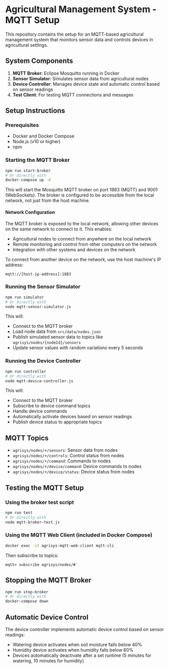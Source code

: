 # Agricultural Management System - MQTT Setup

This repository contains the setup for an MQTT-based agricultural management system that monitors sensor data and controls devices in agricultural settings.

## System Components

1. **MQTT Broker**: Eclipse Mosquitto running in Docker
2. **Sensor Simulator**: Simulates sensor data from agricultural nodes
3. **Device Controller**: Manages device state and automatic control based on sensor readings
4. **Test Client**: For testing MQTT connections and messages

## Setup Instructions

### Prerequisites

- Docker and Docker Compose
- Node.js (v10 or higher)
- npm

### Starting the MQTT Broker

```bash
npm run start-broker
# Or directly with
docker-compose up -d
```

This will start the Mosquitto MQTT broker on port 1883 (MQTT) and 9001 (WebSockets). The broker is configured to be accessible from the local network, not just from the host machine.

#### Network Configuration

The MQTT broker is exposed to the local network, allowing other devices on the same network to connect to it. This enables:

- Agricultural nodes to connect from anywhere on the local network
- Remote monitoring and control from other computers on the network
- Integration with other systems and devices on the network

To connect from another device on the network, use the host machine's IP address:
```
mqtt://[host-ip-address]:1883
```

### Running the Sensor Simulator

```bash
npm run simulator
# Or directly with
node mqtt-sensor-simulator.js
```

This will:
- Connect to the MQTT broker
- Load node data from `src/data/nodes.json`
- Publish simulated sensor data to topics like `agrisys/nodes/{nodeId}/sensors`
- Update sensor values with random variations every 5 seconds

### Running the Device Controller

```bash
npm run controller
# Or directly with
node mqtt-device-controller.js
```

This will:
- Connect to the MQTT broker
- Subscribe to device command topics
- Handle device commands
- Automatically activate devices based on sensor readings
- Publish device status to appropriate topics

## MQTT Topics

- `agrisys/nodes/+/sensors`: Sensor data from nodes
- `agrisys/nodes/+/controls`: Control status from nodes
- `agrisys/nodes/+/command`: Commands to nodes
- `agrisys/nodes/+/device/command`: Device commands to nodes
- `agrisys/nodes/+/device/status`: Device status from nodes

## Testing the MQTT Setup

### Using the broker test script

```bash
npm run test
# Or directly with
node mqtt-broker-test.js
```

### Using the MQTT Web Client (included in Docker Compose)

```bash
docker exec -it agrisys-mqtt-web-client mqtt-cli
```

Then subscribe to topics:

```
mqtt> subscribe agrisys/nodes/#
```

## Stopping the MQTT Broker

```bash
npm run stop-broker
# Or directly with
docker-compose down
```

## Automatic Device Control

The device controller implements automatic device control based on sensor readings:

- Watering device activates when soil moisture falls below 40%
- Humidity device activates when humidity falls below 60%
- Devices automatically deactivate after a set runtime (5 minutes for watering, 10 minutes for humidity)
